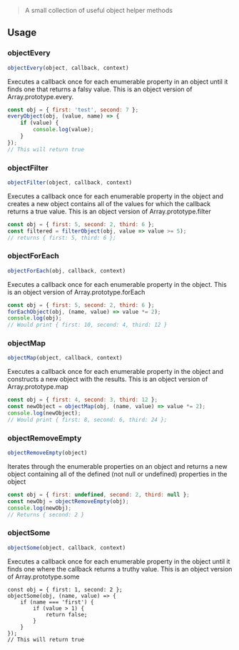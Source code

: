 > A small collection of useful object helper methods

## Usage

### objectEvery

```js
objectEvery(object, callback, context)
```

Executes a callback once for each enumerable property in an object until it finds one that returns a falsy value. This is an object version of Array.prototype.every.

```js
const obj = { first: 'test', second: 7 };
everyObject(obj, (value, name) => {
    if (value) {
        console.log(value);
    }
});
// This will return true
```

### objectFilter

```js
objectFilter(object, callback, context)
```

Executes a callback once for each enumerable property in the object and creates a new object contains all of the values for which the callback returns a true value. This is an object version of Array.prototype.filter

```js
const obj = { first: 5, second: 2, third: 6 };
const filtered = filterObject(obj, value => value >= 5);
// returns { first: 5, third: 6 };
```

### objectForEach

```js
objectForEach(obj, callback, context)
```

Executes a callback once for each enumerable property in the object. This is an object version of Array.prototype.forEach

```js
const obj = { first: 5, second: 2, third: 6 };
forEachObject(obj, (name, value) => value *= 2);
console.log(obj);
// Would print { first: 10, second: 4, third: 12 }
```

### objectMap

```js
objectMap(object, callback, context)
```

Executes a callback once for each enumerable property in the object and constructs a new object with the results. This is an object version of Array.prototype.map

```js
const obj = { first: 4, second: 3, third: 12 };
const newObject = objectMap(obj, (name, value) => value *= 2);
console.log(newObject);
// Would print { first: 8, second: 6, third: 24 };
```

### objectRemoveEmpty

```js
objectRemoveEmpty(object)
```

Iterates through the enumerable properties on an object and returns a new object containing all of the defined (not null or undefined) properties in the object

```js
const obj = { first: undefined, second: 2, third: null };
const newObj = objectRemoveEmpty(obj);
console.log(newObj);
// Returns { second: 2 }
```

### objectSome

```js
objectSome(object, callback, context)
```

Executes a callback once for each enumerable property in the object until it finds one where the callback returns a truthy value. This is an object version of Array.prototype.some

```
const obj = { first: 1, second: 2 };
objectSome(obj, (name, value) => {
    if (name === 'first') {
        if (value > 1) {
            return false;
        }
    }
});
// This will return true
